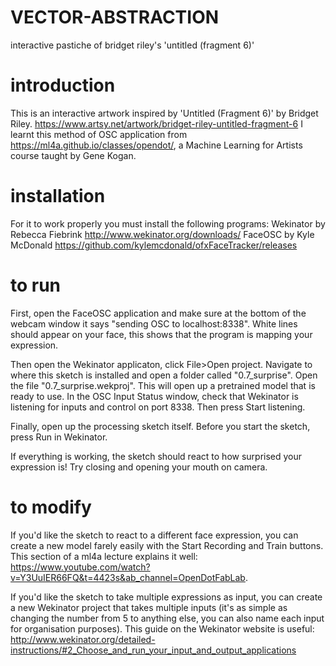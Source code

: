 # VECTOR-ABSTRACTION
interactive pastiche of bridget riley's 'untitled (fragment 6)'

# introduction
This is an interactive artwork inspired by 'Untitled (Fragment 6)' by Bridget Riley.
https://www.artsy.net/artwork/bridget-riley-untitled-fragment-6
I learnt this method of OSC application from https://ml4a.github.io/classes/opendot/, a Machine Learning for Artists course taught by Gene Kogan.

# installation
For it to work properly you must install the following programs:
Wekinator by Rebecca Fiebrink http://www.wekinator.org/downloads/
FaceOSC by Kyle McDonald https://github.com/kylemcdonald/ofxFaceTracker/releases

# to run
First, open the FaceOSC application and make sure at the bottom of the webcam window it says "sending OSC to localhost:8338". White lines should appear on your face, this shows that the program is mapping your expression.

Then open the Wekinator applicaton, click File>Open project. Navigate to where this sketch is installed and open a folder called "0.7_surprise". Open the file "0.7_surprise.wekproj". This will open up a pretrained model that is ready to use. In the OSC Input Status window, check that Wekinator is listening for inputs and control on port 8338. Then press Start listening.

Finally, open up the processing sketch itself. Before you start the sketch, press Run in Wekinator.

If everything is working, the sketch should react to how surprised your expression is! Try closing and opening your mouth on camera.

# to modify
If you'd like the sketch to react to a different face expression, you can create a new model farely easily with the Start Recording and Train buttons. This section of a ml4a lecture explains it well: https://www.youtube.com/watch?v=Y3UuIER66FQ&t=4423s&ab_channel=OpenDotFabLab.

If you'd like the sketch to take multiple expressions as input, you can create a new Wekinator project that takes multiple inputs (it's as simple as changing the number from 5 to anything else, you can also name each input for organisation purposes). This guide on the Wekinator website is useful: http://www.wekinator.org/detailed-instructions/#2_Choose_and_run_your_input_and_output_applications
